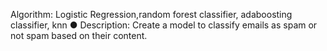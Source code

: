Algorithm: Logistic Regression,random forest classifier, adaboosting classifier, knn
● Description: Create a model to classify emails as spam or not spam based on their
content.
